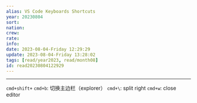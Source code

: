 ```yaml
---
alias: VS Code Keyboards Shortcuts
year: 20230804
sort: 
nation: 
crew: 
rate: 
info: 
date: 2023-08-04-Friday 12:29:29
update: 2023-08-04-Friday 13:28:02
tags: [read/year2023, read/month08]
id: read20230804122929
---
```

---

`cmd+shift+`
`cmd+b`: 切换主边栏（explorer）
`cmd+\`: split right
`cmd+w`: close editor
